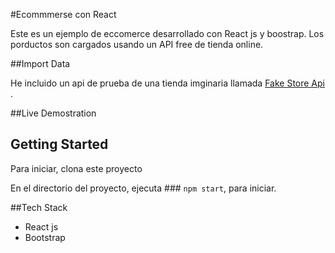 #Ecommmerse con React

Este es un ejemplo de eccomerce desarrollado con React js y boostrap. Los porductos son cargados usando un API free de tienda online.

##Import Data

He incluido un api de prueba de una tienda imginaria llamada [Fake Store Api](https://fakestoreapi.com/) .

##Live Demostration

## Getting Started

Para iniciar, clona este proyecto 

En el directorio del proyecto, ejecuta ### `npm start`, para iniciar.

##Tech Stack

- React js
- Bootstrap